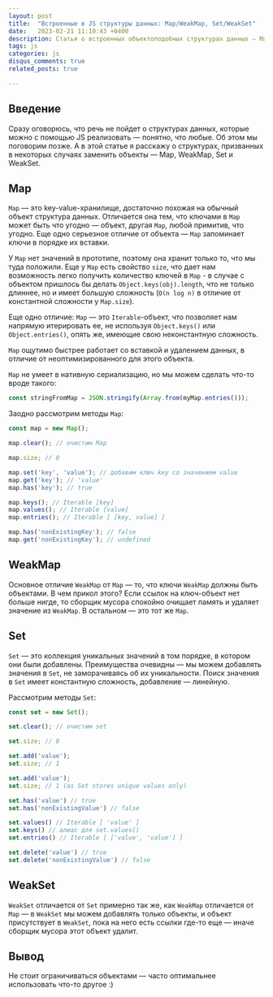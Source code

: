 ```yaml
---
layout: post
title:  "Встроенные в JS структуры данных: Map/WeakMap, Set/WeakSet"
date:   2023-02-21 11:10:43 +0400
description: Статья о встроенных объектоподобных структурах данных — Map, Set, WeakMap, WeakSet
tags: js
categories: js
disqus_comments: true
related_posts: true

---
```


## Введение

Сразу оговорюсь, что речь не пойдет о структурах данных, которые можно с помощью JS реализовать — понятно, что любые. Об этом мы поговорим позже. А в этой статье я расскажу о структурах, призванных в некоторых случаях заменить объекты — Map, WeakMap, Set и WeakSet.

## Map

`Map` — это key-value-хранилище, достаточно похожая на обычный объект структура данных. Отличается она тем, что ключами в `Map` может быть что угодно — объект, другая `Map`, любой примитив, что угодно. Еще одно серьезное отличие от объекта — `Map` запоминает ключи в порядке их вставки.

У `Map` нет значений в  прототипе, поэтому она хранит только то, что мы туда положили. Еще у `Map` есть cвойство `size`, что дает нам возможность легко получить количество ключей в `Map` - в случае с объектом пришлось бы делать `Object.keys(obj).length`, что не только длиннее, но и имеет большую сложность (`O(n log n)` в отличие от константной сложности у `Map.size`).

Еще одно отличие: `Map` — это `Iterable`-объект, что позволяет нам напрямую итерировать ее, не используя `Object.keys()` или `Object.entries()`, опять же, имеющие свою неконстантную сложность.

`Map` ощутимо быстрее работает со вставкой и удалением данных, в отличие от неоптимизированного для этого объекта.

`Map` не умеет в нативную сериализацию, но мы можем сделать что-то вроде такого:

```ts
const stringFromMap = JSON.stringify(Array.from(myMap.entries()));
```

Заодно рассмотрим методы `Map`:

```ts
const map = new Map();

map.clear(); // очистим Map

map.size; // 0

map.set('key', 'value'); // добавим ключ key со значением value
map.get('key'); // 'value'
map.has('key'); // true

map.keys(); // Iterable [key]
map.values(); // Iterable [value]
map.entries(); // Iterable [ [key, value] ]

map.has('nonExistingKey'); // false
map.get('nonExistingKey'); // undefined

```

## WeakMap

Основное отличие `WeakMap` от `Map` — то, что ключи `WeakMap` должны быть объектами. В чем прикол этого? Если ссылок на ключ-объект нет больше нигде, то сборщик мусора спокойно очищает память и удаляет значение из `WeakMap`. В остальном — это тот же `Map`.

## Set

`Set` — это коллекция уникальных значений в том порядке, в котором они были добавлены. Преимущества очевидны — мы можем добавлять значения в `Set`, не заморачиваясь об их уникальности. Поиск значения в `Set` имеет константную сложность, добавление — линейную.

Рассмотрим методы `Set`:

```ts
const set = new Set();

set.clear(); // очистим set

set.size; // 0

set.add('value');
set.size; // 1

set.add('value');
set.size; // 1 (as Set stores unique values only)

set.has('value') // true
set.has('nonExistingValue') // false

set.values() // Iterable [ 'value' ]
set.keys() // алиас для set.values()
set.entries() // Iterable [ ['value', 'value'] ]

set.delete('value') // true
set.delete('nonExistingValue') // false
```

## WeakSet

`WeakSet` отличается от `Set` примерно так же, как `WeakMap` отличается от `Map` — в `WeakSet` мы можем добавлять только объекты, и объект присутствует в `WeakSet`, пока на него есть ссылки где-то еще — иначе сборщик мусора этот объект удалит.

## Вывод

Не стоит ограничиваться объектами — часто оптимальнее использовать что-то другое :)
